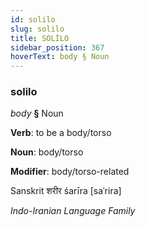 ```yaml
---
id: solilo
slug: solilo
title: SOLİLO
sidebar_position: 367
hoverText: body § Noun
---
```


### solilo

*body* **§** Noun

**Verb**: to be a body/torso

**Noun**: body/torso

**Modifier**: body/torso-related

Sanskrit शरीर śarīra [saˈrira]

*Indo-Iranian Language Family*